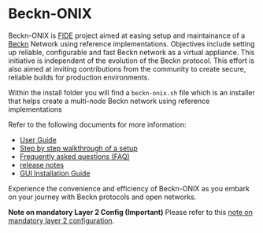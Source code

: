 # Beckn-ONIX

Beckn-ONIX is [FIDE](https://fide.org/) project aimed at easing setup and maintainance of a [Beckn](https://becknprotocol.io/) Network using reference implementations. Objectives include setting up reliable, configurable and fast Beckn network as a virtual appliance. This initiative is independent of the evolution of the Beckn protocol. This effort is also aimed at inviting contributions from the community to create secure, reliable builds for production environments.

Within the install folder you will find a `beckn-onix.sh` file which is an installer that helps create a multi-node Beckn network using reference implementations

Refer to the following documents for more information:

- [User Guide](./docs/user_guide.md)
- [Step by step walkthrough of a setup](./docs/setup_walkthrough.md)
- [Frequently asked questions (FAQ)](./docs/faq.md)
- [release notes](./install/RELEASE.md)
- [GUI Installation Guide](./onix-gui/GUI/README.md)

Experience the convenience and efficiency of Beckn-ONIX as you embark on your journey with Beckn protocols and open networks.

**Note on mandatory Layer 2 Config (Important)**
Please refer to this [note on mandatory layer 2 configuration](./docs/notes/mandatory_layer_2_config.md).
